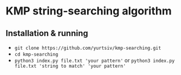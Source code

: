# KMP string-searching algorithm

## Installation & running
* `git clone https://github.com/yurtsiv/kmp-searching.git`
* `cd kmp-searching`
* `python3 index.py file.txt 'your pattern'` or `python3 index.py file.txt 'string to match' 'your pattern'`

